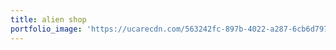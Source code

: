 ```yaml
---
title: alien shop
portfolio_image: 'https://ucarecdn.com/563242fc-897b-4022-a287-6cb6d7975634/'
---
```


